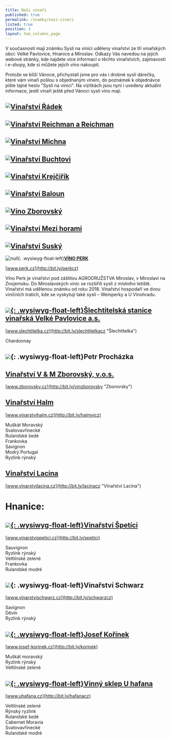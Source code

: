 ```yaml
---
title: Naši vinaři
published: true
permalink: /znamky/nasi-vinari
listed: true
position: 1
layout: two_columns_page
---
```

V současnosti mají známku Sysli na vinici uděleny vinařství ze tří vinařských obcí: Velké
Pavlovice, Hnanice a Miroslav. Odkazy Vás navedou na jejich webové stránky, kde
najdete více informací o těchto vinařstvích, zajímavosti i e-shopy, kde si můžete
jejich víno nakoupit.

Protože se blíží Vánoce, přichystali jsme pro vás i drobné syslí dárečky, které vám vinaři pošlou s objednaným vínem, do poznámek k objednávce pište tajné heslo "Sysli na vinici". Na vizitkách jsou nyní i uvedeny aktuální informace, jestli vinaři ještě před Vánoci syslí víno mají.

## [![Vinařství Řádek](/media/kartička_radek.jpg "Vinařství Řádek")](http://www.vinarstviradek.cz)

## [![Vinařství Reichman a Reichman](/media/kartička_reichman.jpg "Vinařství Reichman a Reichman")](http://bit.ly/naturalfactorscz "Vinařství Reichman")

## [![Vinařství Michna](/media/kartička_michna.jpg "Vinařství Michna")](http://bit.ly/michnacz "Vinařství Michna")

## [![Vinařství Buchtovi](/media/kartička_buchtovi.jpg "Vinařství Buchtovi")](http://bit.ly/buchtovicz "Vinařství Buchtovi")

## [![Vinařství Krejčiřík](/media/kartička_krejčiřík.jpg "Vinařství Krejčiřík")](http://bit.ly/krejcirik "Vinařství Krejčiřík")

## [![Vinařství Baloun](/media/kartička_baloun.jpg "Vinařství Baloun")](http://bit.ly/baloun "Vinařství Baloun")

## [![Víno Zborovský](/media/kartička_vinozborovsky.jpg "Víno Zborovský")](http://bit.ly/zborovsky "Víno Zborovský")

## [![Vinařství Mezi horami](/media/kartička_mezihorami.jpg "Vinařství Mezi horami")](http://bit.ly/mezihoramicz)

## [![Vinařství Suský](/media/kartička_suský.jpg "Vinařství Suský")](http://bit.ly/vinosusky "Vinařství Suský")

<div class="clearfix"></div>

![null](/media/img_0917_m.jpg){: .wysiwyg-float-left}[**VÍNO PERK**](http://bit.ly/perkcz)

[www.perk.cz](http://bit.ly/perkcz)

Víno Perk je vinařství pod záštitou AGRODRUŽSTVA Miroslav, v Miroslavi na Znojemsku. Do Miroslavských vinic se rozšířili sysli z místního letiště. Vinařství má udělenou známku od roku 2018. Vinařství hospodaří ve dvou viničních tratích, kde se vyskytují také sysli – Weinperky a U Vinohradu. 

<div class="clearfix"></div>

## [![](/media/IMG_2970_slechtitelka.jpg){: .wysiwyg-float-left}**Šlechtitelská stanice vinařská Velké Pavlovice a.s.**](http://bit.ly/slechtitelkacz "Šlechtitelka")

[www.slechtitelka.cz](http://bit.ly/slechtitelkacz "Šlechtitelka")

Chardonnay

<div class="clearfix"></div>

## ![](/media/IMG_3020.jpg){: .wysiwyg-float-left}**Petr Procházka**

<div class="clearfix"></div>

## [**Vinařství V & M Zborovský, v.o.s.**](http://bit.ly/vmzborovsky "Zborovsky")

[www.zborovsky.cz](http://bit.ly/vmzborovsky "Zborovsky")

<div class="clearfix"></div>

## [**Vinařství Halm**](http://www.vinarstvihalm.cz)

[www.vinarstvihalm.cz](http://bit.ly/halmvicz)

Muškát Moravský\
Svatovavřinecké\
Rulandské šedé\
Frankovka\
Savignon\
Modrý Portugal\
Ryzlink rýnský

<div class="clearfix"></div>

## [**Vinařství Lacina**](http://www.vinarstvilacina.cz "Vinařství Lacina")

[www.vinarstvilacina.cz](http://bit.ly/lacinacz "Vinařství Lacina")

<div class="clearfix"></div>

# Hnanice:

## [![](/media/IMG_6105_300.JPG){: .wysiwyg-float-left}**Vinařství Špetíci**](http://www.vinarstvispetici.cz)

[www.vinarstvispetici.cz](http://bit.ly/spetici)

Sauvignon\
Ryzlink rýnský\
Veltlínské zelené\
Frankovka\
Rulandské modré

<div class="clearfix"></div>

## ![](/media/IMG_6094_b_300.JPG){: .wysiwyg-float-left}**Vinařství Schwarz**

[www.vinarstvischwarz.cz](http://bit.ly/schwarzcz)

Savignon\
Děvín\
Ryzlink rýnský

<div class="clearfix"></div>

## [![](/media/H_Ko__nek_Vinice_To_na_300.JPG){: .wysiwyg-float-left}**Josef Kořínek**](http://www.josef-korinek.cz)

[www.josef-korinek.cz](http://bit.ly/korinek)

Muškát moravský\
Ryzlink rýnský\
Veltlínské zelené

<div class="clearfix"></div>

## [![](/media/U_HAFANA_VINOBRANI_300.jpg){: .wysiwyg-float-left}**Vinný sklep U hafana**](http://www.uhafana.cz)

[www.uhafana.cz](http://bit.ly/hafanacz)

Veltlínské zelené\
Rýnský ryzlink\
Rulandské šedé\
Cabernet Moravia\
Svatovavřinecké\
Rulandské modré
